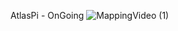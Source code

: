 AtlasPi - OnGoing
![MappingVideo (1)](https://github.com/user-attachments/assets/0fc63351-23c3-4abe-a62c-2630ff74351d)
